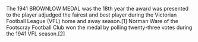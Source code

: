 The 1941 BROWNLOW MEDAL was the 18th year the award was presented to the player adjudged the fairest and best player during the Victorian Football League (VFL) home and away season.[1] Norman Ware of the Footscray Football Club won the medal by polling twenty-three votes during the 1941 VFL season.[2]
